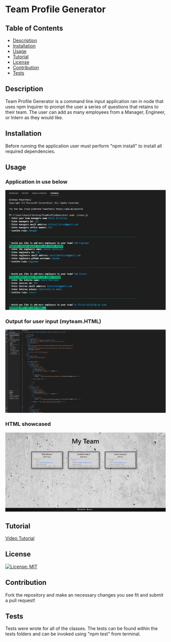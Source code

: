 # Team Profile Generator

## Table of Contents

- [Description](#description)
- [Installation](#installation)
- [Usage](#Usage)
- [Tutorial](#Tutorial)
- [License](#License)
- [Contribution](#Contribution)
- [Tests](#Tests)

## Description

Team Profile Generator is a command line input application ran in node that uses npm Inquirer to prompt the user a series of questions that retains to their team. The user can add as many employees from a Manager, Engineer, or Intern as they would like.

## Installation

Before running the application user must perform "npm install" to install all required dependencies.

## Usage
### Application in use below
![](https://github.com/dannauu/TeamProfileGenerator/blob/main/assets/images/screenshot1.PNG)
### Output for user input (myteam.HTML)
![](https://github.com/dannauu/TeamProfileGenerator/blob/main/assets/images/readmeGIF.gif)
### HTML showcased
![](https://github.com/dannauu/TeamProfileGenerator/blob/main/assets/images/screenshot2.PNG)

## Tutorial

[Video Tutorial]()

## License

[![License: MIT](https://img.shields.io/badge/License-MIT-yellow.svg)](https://opensource.org/licenses/MIT)

## Contribution

Fork the repository and make an necessary changes you see fit and submit a pull request!

## Tests

Tests were wrote for all of the classes. The tests can be found within the tests folders and can be invoked using "npm test" from terminal.
